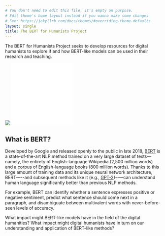 ```yaml
---
# You don't need to edit this file, it's empty on purpose.
# Edit theme's home layout instead if you wanna make some changes
# See: https://jekyllrb.com/docs/themes/#overriding-theme-defaults
layout: single
title: The BERT for Humanists Project
---
```


The BERT for Humanists Project seeks to develop resources for digital humanists to explore if and how BERT-like models can be used in their research and teaching. 

<img width=400 src="https://www.neh.gov/sites/default/files/inline-files/NEH-Preferred-Seal-Transparent820.png"/> <img width=200 src="assets/images/cornell_seal_simple_white.svg"/>

## What is BERT?

Developed by Google and released openly to the public in late 2018, [BERT](https://ai.googleblog.com/2018/11/open-sourcing-bert-state-of-art-pre.html) is a state-of-the-art NLP method trained on a very large dataset of texts—namely, the entirety of English-language Wikipedia (2,500 million words) and a corpus of English-language books (800 million words). Thanks to this large amount of training data and its unique neural network architecture, BERT—--and subsequent methods like it (e.g., [GPT-2]([https://openai.com/blog/better-language-models/))--—can understand human language significantly better than previous NLP methods.

For example, BERT can identify whether a sentence expresses positive or negative sentiment, predict what sentence should come next in a paragraph, and disambiguate between multivalent words with never-before-seen levels of accuracy.

What impact might BERT-like models have in the field of the digital humanities? What impact might digital humanists have in turn on our understanding and application of BERT-like methods? 

